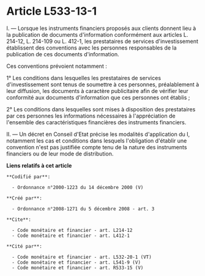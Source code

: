 # Article L533-13-1

I. ― Lorsque les instruments financiers proposés aux clients donnent lieu à la publication de documents d'information
conformément aux articles L. 214-12, L. 214-109 ou L. 412-1, les prestataires de services d'investissement établissent des
conventions avec les personnes responsables de la publication de ces documents d'information. 

Ces conventions prévoient notamment : 

1° Les conditions dans lesquelles les prestataires de services d'investissement sont tenus de soumettre à ces personnes,
préalablement à leur diffusion, les documents à caractère publicitaire afin de vérifier leur conformité aux documents
d'information que ces personnes ont établis ; 

2° Les conditions dans lesquelles sont mises à disposition des prestataires par ces personnes les informations nécessaires à
l'appréciation de l'ensemble des caractéristiques financières des instruments financiers. 

II. ― Un décret en Conseil d'Etat précise les modalités d'application du I, notamment les cas et conditions dans lesquels
l'obligation d'établir une convention n'est pas justifiée compte tenu de la nature des instruments financiers ou de leur mode
de distribution.

**Liens relatifs à cet article**

	**Codifié par**:

	  - Ordonnance n°2000-1223 du 14 décembre 2000 (V)

	**Créé par**:

	  - Ordonnance n°2008-1271 du 5 décembre 2008 - art. 3

	**Cite**:

	  - Code monétaire et financier - art. L214-12
	  - Code monétaire et financier - art. L412-1

	**Cité par**:

	  - Code monétaire et financier - art. L532-20-1 (VT)
	  - Code monétaire et financier - art. L541-9 (V)
	  - Code monétaire et financier - art. R533-15 (V)
